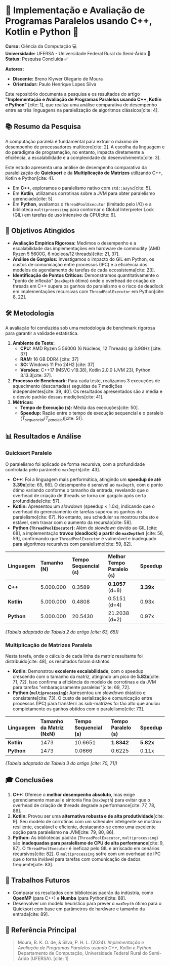 # 🐍 Implementação e Avaliação de Programas Paralelos usando C++, Kotlin e Python 🚀

**Curso:** Ciência da Computação 💻  
**Universidade:** UFERSA - Universidade Federal Rural do Semi-Árido 🌱  
**Status:** Pesquisa Concluída ✅

**Autores:**
* **Discente:** Breno Klywer Olegario de Moura
* **Orientador:** Paulo Henrique Lopes Silva

Este repositório documenta a pesquisa e os resultados do artigo **"Implementação e Avaliação de Programas Paralelos usando C++, Kotlin e Python"** [cite: 1], que realiza uma análise comparativa de desempenho entre as três linguagens na paralelização de algoritmos clássicos[cite: 4].

## 📚 Resumo da Pesquisa

A computação paralela é fundamental para extrair o máximo de desempenho de processadores multicore[cite: 2]. A escolha da linguagem e do paradigma de programação, no entanto, impacta diretamente a eficiência, a escalabilidade e a complexidade do desenvolvimento[cite: 3].

Este estudo apresenta uma análise de desempenho comparativa da paralelização do **Quicksort** e da **Multiplicação de Matrizes** utilizando C++, Kotlin e Python[cite: 4].

* Em **C++**, exploramos o paralelismo nativo com `std::async`[cite: 5].
* Em **Kotlin**, utilizamos corrotinas sobre a JVM para obter paralelismo gerenciado[cite: 5].
* Em **Python**, avaliamos o `ThreadPoolExecutor` (limitado pelo I/O) e a biblioteca `multiprocessing` para contornar o Global Interpreter Lock (GIL) em tarefas de uso intensivo da CPU[cite: 6].

## 🎯 Objetivos Atingidos

* **Avaliação Empírica Rigorosa:** Medimos o desempenho e a escalabilidade das implementações em hardware de commodity (AMD Ryzen 5 5600G, 6 núcleos/12 threads)[cite: 21, 37].
* **Análise de Gargalos:** Investigamos o impacto do GIL em Python, os custos de comunicação entre processos (IPC) e a eficiência dos modelos de agendamento de tarefas de cada ecossistema[cite: 23].
* **Identificação de Pontos Críticos:** Demonstramos quantitativamente o "ponto de inflexão" (`maxDepth` ótimo) onde o overhead de criação de threads em C++ supera os ganhos do paralelismo e o risco de deadlock em implementações recursivas com `ThreadPoolExecutor` em Python[cite: 8, 22].

## 🛠️ Metodologia

A avaliação foi conduzida sob uma metodologia de benchmark rigorosa para garantir a validade estatística.

1.  **Ambiente de Teste:**
    * **CPU:** AMD Ryzen 5 5600G (6 Núcleos, 12 Threads) @ 3.9GHz [cite: 37]
    * **RAM:** 16 GB DDR4 [cite: 37]
    * **SO:** Windows 11 Pro 24H2 [cite: 37]
    * **Versões:** C++17 (MSVC v19.38), Kotlin 2.0.0 (JVM 23), Python 3.13.3[cite: 37].
2.  **Processo de Benchmark:** Para cada teste, realizamos 3 execuções de aquecimento (descartadas) seguidas de 7 medições independentes[cite: 39, 40]. Os resultados apresentados são a média e o desvio padrão dessas medições[cite: 41].
3.  **Métricas:**
    * **Tempo de Execução (s):** Média das execuções[cite: 50].
    * **Speedup:** Razão entre o tempo de execução sequencial e o paralelo ($T_{sequencial}/T_{paralelo}$)[cite: 51].

## 📊 Resultados e Análise

### Quicksort Paralelo

O paralelismo foi aplicado de forma recursiva, com a profundidade controlada pelo parâmetro `maxDepth`[cite: 43].

* **C++:** Foi a linguagem mais performática, atingindo um **speedup de até 3.39x**[cite: 65, 66]. O desempenho é sensível ao `maxDepth`, com o ponto ótimo variando conforme o tamanho da entrada, revelando que o overhead de criação de threads se torna um gargalo após certa profundidade[cite: 57].
* **Kotlin:** Apresentou um *slowdown* (speedup < 1.0x), indicando que o overhead do gerenciamento de tarefas superou os ganhos do paralelismo[cite: 67]. No entanto, seu scheduler se mostrou robusto e estável, sem travar com o aumento da recursão[cite: 58].
* **Python (`ThreadPoolExecutor`):** Além do *slowdown* devido ao GIL [cite: 68], a implementação **travou (deadlock) a partir de `maxDepth=5`** [cite: 56, 59], confirmando que `ThreadPoolExecutor` é vulnerável e inadequado para algoritmos recursivos com paralelismo[cite: 59, 82].

| Linguagem | Tamanho (N) | Tempo Sequencial (s) | Melhor Tempo Paralelo (s) | Speedup |
| :--- | :--- | :--- | :--- | :--- |
| **C++** | 5.000.000 | 0.3589 | **0.1057** (d=8) | **3.39x** |
| **Kotlin**| 5.000.000 | 0.4808 | 0.5151 (d=4) | 0.93x |
| **Python**| 5.000.000 | 20.5430 | 21.2038 (d=2)| 0.97x |

*(Tabela adaptada da Tabela 2 do artigo [cite: 63, 65])*

### Multiplicação de Matrizes Paralela

Nesta tarefa, onde o cálculo de cada linha da matriz resultante foi distribuído[cite: 48], os resultados foram distintos.

* **Kotlin:** Demonstrou **excelente escalabilidade**, com o speedup crescendo com o tamanho da matriz, atingindo um pico de **5.82x**[cite: 71, 72]. Isso confirma a eficiência do modelo de corrotinas e da JVM para tarefas "embaraçosamente paralelas"[cite: 69, 72].
* **Python (`multiprocessing`):** Apresentou um *slowdown* drástico e consistente[cite: 73]. O custo de serialização e comunicação entre processos (IPC) para transferir as sub-matrizes foi tão alto que anulou completamente os ganhos obtidos com o paralelismo[cite: 73].

| Linguagem | Tamanho da Matriz (NxN) | Tempo Sequencial (s) | Tempo Paralelo (s) | Speedup |
| :--- | :--- | :--- | :--- | :--- |
| **Kotlin**| 1473 | 10.6651 | **1.8342** | **5.82x** |
| **Python**| 1473 | 0.0666 | 0.6225 | 0.11x |

*(Tabela adaptada da Tabela 3 do artigo [cite: 70, 71])*

## 🎓 Conclusões

1.  **C++:** Oferece o **melhor desempenho absoluto**, mas exige gerenciamento manual e sintonia fina (`maxDepth`) para evitar que o overhead de criação de threads degrade a performance[cite: 77, 78, 86].
2.  **Kotlin:** Provou ser uma **alternativa robusta e de alta produtividade**[cite: 9]. Seu modelo de corrotinas com um scheduler inteligente se mostrou resiliente, escalável e eficiente, destacando-se como uma excelente opção para paralelismo na JVM[cite: 79, 80, 86].
3.  **Python:** As bibliotecas padrão (`ThreadPoolExecutor`, `multiprocessing`) são **inadequadas para paralelismo de CPU de alta performance**[cite: 9, 87]. O `ThreadPoolExecutor` é ineficaz pelo GIL e arriscado em cenários recursivos[cite: 82]. O `multiprocessing` sofre com um overhead de IPC que o torna inviável para tarefas com comunicação de dados frequente[cite: 83].

## 🔮 Trabalhos Futuros

* Comparar os resultados com bibliotecas padrão da indústria, como **OpenMP** (para C++) e **Numba** (para Python)[cite: 88].
* Desenvolver um modelo heurístico para prever o `maxDepth` ótimo para o Quicksort com base em parâmetros de hardware e tamanho da entrada[cite: 89].

## 📑 Referência Principal

> Moura, B. K. O. de, & Silva, P. H. L. (2024). *Implementação e Avaliação de Programas Paralelos usando C++, Kotlin e Python*. Departamento de Computação, Universidade Federal Rural do Semi-Árido (UFERSA). [cite: 1]
